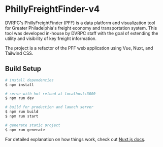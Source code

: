 # PhillyFreightFinder-v4
DVRPC's PhillyFreightFinder (PFF) is a data platform and visualization tool for Greater Philadelphia's freight economy and transportation system. This tool was developed in-house by DVRPC staff with the goal of extending the utility and visibility of key freight information.

The project is a refactor of the PFF web application using Vue, Nuxt, and Tailwind CSS.

## Build Setup

```bash
# install dependencies
$ npm install

# serve with hot reload at localhost:3000
$ npm run dev

# build for production and launch server
$ npm run build
$ npm run start

# generate static project
$ npm run generate
```

For detailed explanation on how things work, check out [Nuxt.js docs](https://nuxtjs.org).
